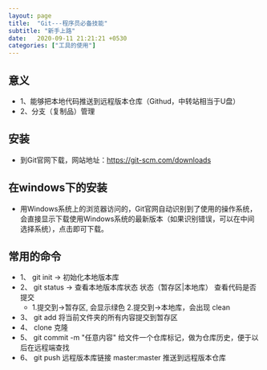```yaml
---
layout: page
title:  "Git---程序员必备技能"
subtitle: "新手上路"
date:   2020-09-11 21:21:21 +0530
categories: ["工具的使用"]
---
```


## 意义

-  1、能够把本地代码推送到远程版本仓库（Githud，中转站相当于U盘） 
-  2、分支（复制品）管理

## 安装

-  到Git官网下载，网站地址：https://git-scm.com/downloads
## 在windows下的安装
-  用Windows系统上的浏览器访问的，Git官网自动识别到了使用的操作系统，会直接显示下载使用Windows系统的最新版本（如果识别错误，可以在中间选择系统），点击即可下载。
## 常用的命令

-  1、 git init -> 初始化本地版本库
-  2、 git status -> 查看本地版本库状态  状态（暂存区|本地库） 查看代码是否提交  
   -  1.提交到->暂存区, 会显示绿色  2.提交到->本地库，会出现 clean
-  3、 git add 将当前文件夹的所有内容提交到暂存区
-  4、 clone 克隆
-  5、 git commit -m "任意内容" 给文件一个仓库标记，做为仓库历史，便于以后在远程端查找
-  6、 git push 远程版本库链接 master:master  推送到远程版本仓库